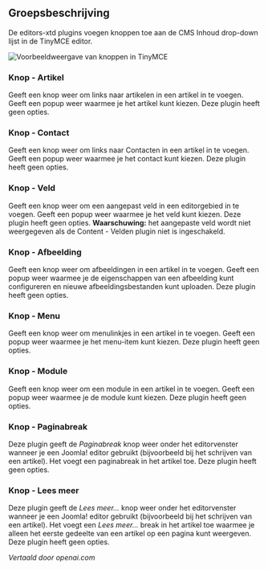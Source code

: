 <!-- Filename: Chunk4x:Extensions_Plugin_Manager_Edit_Button_Group  / Display title: Editors Xtd-knoppengroep -->

## Groepsbeschrijving

De editors-xtd plugins voegen knoppen toe aan de CMS Inhoud drop-down lijst in de TinyMCE editor.

![Voorbeeldweergave van knoppen in TinyMCE](../../../en/images/plugins/plugin-group-editors-extended.png)

### Knop - Artikel

Geeft een knop weer om links naar artikelen in een artikel in te voegen. Geeft een popup weer waarmee je het artikel kunt kiezen. Deze plugin heeft geen opties.

### Knop - Contact

Geeft een knop weer om links naar Contacten in een artikel in te voegen. Geeft een popup weer waarmee je het contact kunt kiezen. Deze plugin heeft geen opties.

### Knop - Veld

Geeft een knop weer om een aangepast veld in een editorgebied in te voegen. Geeft een popup weer waarmee je het veld kunt kiezen. Deze plugin heeft geen opties. **Waarschuwing:** het aangepaste veld wordt niet weergegeven als de Content - Velden plugin niet is ingeschakeld.

### Knop - Afbeelding

Geeft een knop weer om afbeeldingen in een artikel in te voegen. Geeft een popup weer waarmee je de eigenschappen van een afbeelding kunt configureren en nieuwe afbeeldingsbestanden kunt uploaden. Deze plugin heeft geen opties.

### Knop - Menu

Geeft een knop weer om menulinkjes in een artikel in te voegen. Geeft een popup weer waarmee je het menu-item kunt kiezen. Deze plugin heeft geen opties.

### Knop - Module

Geeft een knop weer om een module in een artikel in te voegen. Geeft een popup weer waarmee je de module kunt kiezen. Deze plugin heeft geen opties.

### Knop - Paginabreak

Deze plugin geeft de *Paginabreak* knop weer onder het editorvenster wanneer je een Joomla! editor gebruikt (bijvoorbeeld bij het schrijven van een artikel). Het voegt een paginabreak in het artikel toe. Deze plugin heeft geen opties.

### Knop - Lees meer

Deze plugin geeft de *Lees meer...* knop weer onder het editorvenster wanneer je een Joomla! editor gebruikt (bijvoorbeeld bij het schrijven van een artikel). Het voegt een *Lees meer...* break in het artikel toe waarmee je alleen het eerste gedeelte van een artikel op een pagina kunt weergeven. Deze plugin heeft geen opties.

*Vertaald door openai.com*


